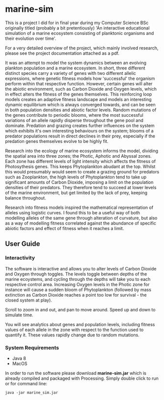 # marine-sim

This is a project I did for in final year during my Computer Science BSc originally titled (probably a bit pretentiously) 'An interactive educational simulation of a marine ecosystem consisting of planktonic organisms and their evolution over time'.

For a very detailed overview of the project, which mainly involved research, please see the project documentation attached as a pdf.  

It was an attempt to model the system dynamics between an evolving plankton population and a marine ecosystem. In short, three different distinct species carry a variety of genes with two different allelic expressions, where genetic fitness models how 'successful' the organism perform within that respective function. However, certain genes will alter the abiotic environment, such as Carbon Dioxide and Oxygen levels, which in effect alters the fitness of the genes themselves. This reinforcing loop models creates an adaptive fitness landscape and models an interesting dynamic equilibrium which is always converged towards, and can be seen in both population densities and abiotic factor levels. Random mutations of the genes contribute to periodic blooms, where the most successful variations of an allele rapidly disperse throughout the gene pool and dominate. Predation and grazing creates further influences on the system which exhibits it's own interesting behaviours on the system; blooms of a predator populations result in direct declines in their prey, especially if the predation genes themselves evolve to be highly fit. 

Research into the ecology of marine ecosystem informs the model, dividing the spatial area into three zones; the Photic, Aphotic and Abyssal zones. Each zone has different levels of light intensity which affects the fitness of Photosythesis genes. This keeps Phytoplankton abudant at the top. Whilst this would presumably would seem to create a grazing ground for predators such as Zooplankton, the high levels of Phytoplankton tend to take up significant amounts of Carbon Dioxide, imposing a limit on the population densities of their predators. They therefore tend to succeed at lower levels of the marine environment, but get limited by the lack of prey, keeping balance throughout.

Research into fitness models inspired the mathematical representation of alleles using logistic curves. I found this to be a useful way of both modelling alleles of the same gene through alteration of curvature, but also as a way of modelling fitness correlated against the abundance of specific abiotic factors and effect of fitness when it reaches a limit.

## User Guide

### Interactivity

The software is interactive and allows you to alter levels of Carbon Dioxide and Oxygen through toggles. The levels toggle between depths of the marine ecoystems, and cycling through the depths will take you to each respective control area. Increasing Oxygen levels in the Photic zone for instance will cause a sudden bloom of Phytoplankton (followed by mass extinction as Carbon Dioxide reaches a point too low for survival - the closed system at play).

Scroll to zoom in and out, and pan to move around. Speed up and down to simulate time.

You will see analytics about genes and population levels, including fitness values of each allele in the zone with respect to the function used to quantify it. These values rapidly change due to random mutations.

### System Requirements
- Java 8
- MacOS

In order to run the software please download **marine-sim.jar** which is already compiled and packaged with Processing. Simply double click to run or for command line:

`java -jar marine_sim.jar`

  
